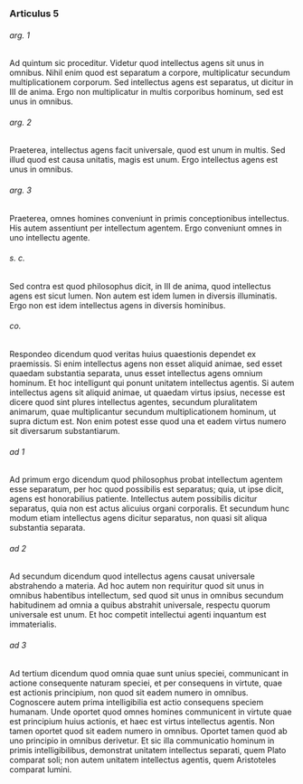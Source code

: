 ### Articulus 5

###### arg. 1
Ad quintum sic proceditur. Videtur quod intellectus agens sit unus in omnibus. Nihil enim quod est separatum a corpore, multiplicatur secundum multiplicationem corporum. Sed intellectus agens est separatus, ut dicitur in III de anima. Ergo non multiplicatur in multis corporibus hominum, sed est unus in omnibus.

###### arg. 2
Praeterea, intellectus agens facit universale, quod est unum in multis. Sed illud quod est causa unitatis, magis est unum. Ergo intellectus agens est unus in omnibus.

###### arg. 3
Praeterea, omnes homines conveniunt in primis conceptionibus intellectus. His autem assentiunt per intellectum agentem. Ergo conveniunt omnes in uno intellectu agente.

###### s. c.
Sed contra est quod philosophus dicit, in III de anima, quod intellectus agens est sicut lumen. Non autem est idem lumen in diversis illuminatis. Ergo non est idem intellectus agens in diversis hominibus.

###### co.
Respondeo dicendum quod veritas huius quaestionis dependet ex praemissis. Si enim intellectus agens non esset aliquid animae, sed esset quaedam substantia separata, unus esset intellectus agens omnium hominum. Et hoc intelligunt qui ponunt unitatem intellectus agentis. Si autem intellectus agens sit aliquid animae, ut quaedam virtus ipsius, necesse est dicere quod sint plures intellectus agentes, secundum pluralitatem animarum, quae multiplicantur secundum multiplicationem hominum, ut supra dictum est. Non enim potest esse quod una et eadem virtus numero sit diversarum substantiarum.

###### ad 1
Ad primum ergo dicendum quod philosophus probat intellectum agentem esse separatum, per hoc quod possibilis est separatus; quia, ut ipse dicit, agens est honorabilius patiente. Intellectus autem possibilis dicitur separatus, quia non est actus alicuius organi corporalis. Et secundum hunc modum etiam intellectus agens dicitur separatus, non quasi sit aliqua substantia separata.

###### ad 2
Ad secundum dicendum quod intellectus agens causat universale abstrahendo a materia. Ad hoc autem non requiritur quod sit unus in omnibus habentibus intellectum, sed quod sit unus in omnibus secundum habitudinem ad omnia a quibus abstrahit universale, respectu quorum universale est unum. Et hoc competit intellectui agenti inquantum est immaterialis.

###### ad 3
Ad tertium dicendum quod omnia quae sunt unius speciei, communicant in actione consequente naturam speciei, et per consequens in virtute, quae est actionis principium, non quod sit eadem numero in omnibus. Cognoscere autem prima intelligibilia est actio consequens speciem humanam. Unde oportet quod omnes homines communicent in virtute quae est principium huius actionis, et haec est virtus intellectus agentis. Non tamen oportet quod sit eadem numero in omnibus. Oportet tamen quod ab uno principio in omnibus derivetur. Et sic illa communicatio hominum in primis intelligibilibus, demonstrat unitatem intellectus separati, quem Plato comparat soli; non autem unitatem intellectus agentis, quem Aristoteles comparat lumini.

